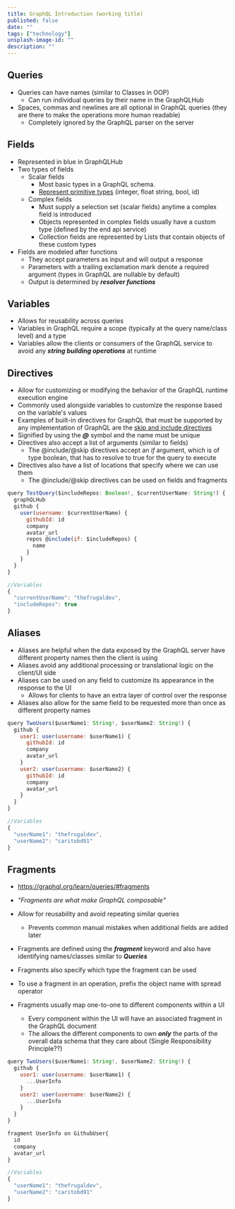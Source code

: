 ```yaml
---
title: GraphQL Introduction (working title)
published: false
date: ""
tags: ["technology"]
unsplash-image-id: ""
description: ""
---
```


## Queries

- Queries can have names (similar to Classes in OOP)
  - Can run individual queries by their name in the GraphQLHub
- Spaces, commas and newlines are all optional in GraphQL queries (they are there to make the operations more human readable)
  - Completely ignored by the GraphQL parser on the server

## Fields

- Represented in blue in GraphQLHub
- Two types of fields
  - Scalar fields
    - Most basic types in a GraphQL schema.
    - [Represent primitive types](https://graphql.org/learn/schema/#scalar-types) (integer, float string, bool, id)
  - Complex fields
    - Must supply a selection set (scalar fields) anytime a complex field is introduced
    - Objects represented in complex fields usually have a custom type (defined by the end api service)
    - Collection fields are represented by Lists that contain objects of these custom types
- Fields are modeled after functions
  - They accept parameters as input and will output a response
  - Parameters with a trailing exclamation mark denote a required argument (types in GraphQL are nullable by default)
  - Output is determined by **_resolver functions_**

## Variables

- Allows for reusability across queries
- Variables in GraphQL require a scope (typically at the query name/class level) and a type
- Variables allow the clients or consumers of the GraphQL service to avoid any **_string building operations_** at runtime

## Directives

- Allow for customizing or modifying the behavior of the GraphQL runtime execution engine
- Commonly used alongside variables to customize the response based on the variable's values
- Examples of built-in directives for GraphQL that must be supported by any implementation of GraphQL are the [skip and include directives](https://graphql.org/learn/queries/#directives)
- Signified by using the **_@_** symbol and the name must be unique
- Directives also accept a list of arguments (similar to fields)
  - The @include/@skip directives accept an _if_ argument, which is of type boolean, that has to resolve to true for the query to execute
- Directives also have a list of locations that specify where we can use them
  - The @include/@skip directives can be used on fields and fragments

```javascript
query TestQuery($includeRepos: Boolean!, $currentUserName: String!) {
  graphQLHub
  github {
    user(username: $currentUserName) {
      githubId: id
      company
      avatar_url
      repos @include(if: $includeRepos) {
        name
      }
    }
  }
}

//Variables
{
  "currentUserName": "thefrugaldev",
  "includeRepos": true
}
```

## Aliases

- Aliases are helpful when the data exposed by the GraphQL server have different property names then the client is using
- Aliases avoid any additional processing or translational logic on the client/UI side
- Aliases can be used on any field to customize its appearance in the response to the UI
  - Allows for clients to have an extra layer of control over the response
- Aliases also allow for the same field to be requested more than once as different property names

```javascript
query TwoUsers($userName1: String!, $userName2: String!) {
  github {
    user1: user(username: $userName1) {
      githubId: id
      company
      avatar_url
    }
    user2: user(username: $userName2) {
      githubId: id
      company
      avatar_url
    }
  }
}

//Variables
{
  "userName1": "thefrugaldev",
  "userName2": "caritobd91"
}
```

## Fragments

- https://graphql.org/learn/queries/#fragments
- _"Fragments are what make GraphQL composable"_
- Allow for reusability and avoid repeating similar queries
  - Prevents common manual mistakes when additional fields are added later
- Fragments are defined using the **_fragment_** keyword and also have identifying names/classes similar to **_Queries_**
- Fragments also specify which type the fragment can be used
- To use a fragment in an operation, prefix the object name with spread operator
- Fragments usually map one-to-one to different components within a UI

  - Every component within the UI will have an associated fragment in the GraphQL document
  - The allows the different components to own **_only_** the parts of the overall data schema that they care about (Single Responsibility Principle??)

```javascript
query TwoUsers($userName1: String!, $userName2: String!) {
  github {
    user1: user(username: $userName1) {
      ...UserInfo
    }
    user2: user(username: $userName2) {
      ...UserInfo
    }
  }
}

fragment UserInfo on GithubUser{
  id
  company
  avatar_url
}

//Variables
{
  "userName1": "thefrugaldev",
  "userName2": "caritobd91"
}
```
